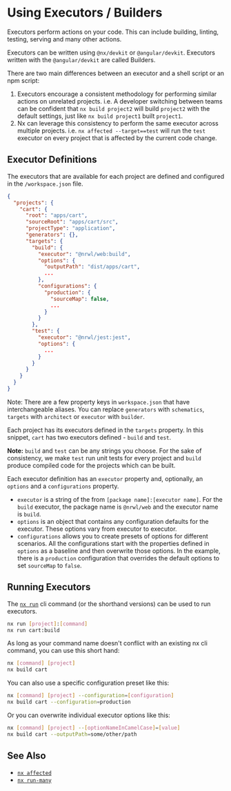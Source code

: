 # Using Executors / Builders

Executors perform actions on your code. This can include building, linting, testing, serving and many other actions.

Executors can be written using `@nx/devkit` or `@angular/devkit`. Executors written with the `@angular/devkit` are called Builders.

There are two main differences between an executor and a shell script or an npm script:

1. Executors encourage a consistent methodology for performing similar actions on unrelated projects. i.e. A developer switching between teams can be confident that `nx build project2` will build `project2` with the default settings, just like `nx build project1` built `project1`.
2. Nx can leverage this consistency to perform the same executor across multiple projects. i.e. `nx affected --target==test` will run the `test` executor on every project that is affected by the current code change.

## Executor Definitions

The executors that are available for each project are defined and configured in the `/workspace.json` file.

```json
{
  "projects": {
    "cart": {
      "root": "apps/cart",
      "sourceRoot": "apps/cart/src",
      "projectType": "application",
      "generators": {},
      "targets": {
        "build": {
          "executor": "@nrwl/web:build",
          "options": {
            "outputPath": "dist/apps/cart",
            ...
          },
          "configurations": {
            "production": {
              "sourceMap": false,
              ...
            }
          }
        },
        "test": {
          "executor": "@nrwl/jest:jest",
          "options": {
            ...
          }
        }
      }
    }
  }
}
```

Note: There are a few property keys in `workspace.json` that have interchangeable aliases. You can replace `generators` with `schematics`, `targets` with `architect` or `executor` with `builder`.

Each project has its executors defined in the `targets` property. In this snippet, `cart` has two executors defined - `build` and `test`.

**Note:** `build` and `test` can be any strings you choose. For the sake of consistency, we make `test` run unit tests for every project and `build` produce compiled code for the projects which can be built.

Each executor definition has an `executor` property and, optionally, an `options` and a `configurations` property.

- `executor` is a string of the from `[package name]:[executor name]`. For the `build` executor, the package name is `@nrwl/web` and the executor name is `build`.
- `options` is an object that contains any configuration defaults for the executor. These options vary from executor to executor.
- `configurations` allows you to create presets of options for different scenarios. All the configurations start with the properties defined in `options` as a baseline and then overwrite those options. In the example, there is a `production` configuration that overrides the default options to set `sourceMap` to `false`.

## Running Executors

The [`nx run`](/{{framework}}/cli/run) cli command (or the shorthand versions) can be used to run executors.

```bash
nx run [project]:[command]
nx run cart:build
```

As long as your command name doesn't conflict with an existing nx cli command, you can use this short hand:

```bash
nx [command] [project]
nx build cart
```

You can also use a specific configuration preset like this:

```bash
nx [command] [project] --configuration=[configuration]
nx build cart --configuration=production
```

Or you can overwrite individual executor options like this:

```bash
nx [command] [project] --[optionNameInCamelCase]=[value]
nx build cart --outputPath=some/other/path
```

## See Also

- [`nx affected`](/{{framework}}/cli/affected)
- [`nx run-many`](/{{framework}}/cli/run-many)
